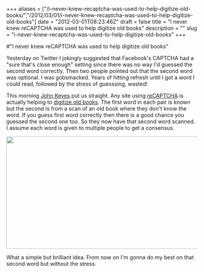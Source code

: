 +++
aliases = ["/i-never-knew-recaptcha-was-used-to-help-digitize-old-books/","/2012/03/01/i-never-knew-recaptcha-was-used-to-help-digitize-old-books"]
date = "2012-03-01T08:23:46Z"
draft = false
title = "I never knew reCAPTCHA was used to help digitize old books"
description = ""
slug = "i-never-knew-recaptcha-was-used-to-help-digitize-old-books"
+++

#"I never knew reCAPTCHA was used to help digitize old books"

Yesterday on Twitter I jokingly suggested that Facebook's CAPTCHA had a "sure that's close enough" setting since there was no way I'd guessed the second word correctly. Then two people pointed out that the second word was optional. I was gobsmacked. Years of hitting refresh until I got a word I could read, followed by the stress of guesssing, wasted!

This morning <a href="http://twitter.com/jkeyes">John Keyes</a> put us straight. Any site using <a href="http://www.google.com/recaptcha">reCAPTCHA</a> is actually helping to <a href="http://www.google.com/recaptcha/learnmore">digitize old books</a>. The first word in each pair is known but the second is from a scan of an old book where they don't know the word. If you guess first word correctly then there is a good chance you guessed the second one too. So they now have that second word scanned. I assume each word is given to multiple people to get a consensus.

<a href="https://d2j17b10ywb1i7.cloudfront.net/wp-content/uploads/2012/03/recaptcha.png"><img src="https://d2j17b10ywb1i7.cloudfront.net/wp-content/uploads/2012/03/recaptcha.png" alt="" title="recaptcha" width="576" height="296" class="alignnone size-full wp-image-605" /></a>

What a simple but brilliant idea. From now on I'm gonna do my best on that second word but without the stress.
 
